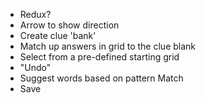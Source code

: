 - Redux?
- Arrow to show direction
- Create clue 'bank'
- Match up answers in grid to the clue blank
- Select from a pre-defined starting grid
- "Undo"
- Suggest words based on pattern Match
- Save
